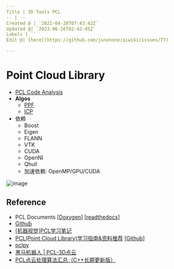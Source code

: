 ```yaml
---
Title | 3D Tools PCL
-- | --
Created @ | `2021-04-28T07:43:42Z`
Updated @| `2023-06-16T02:42:45Z`
Labels | ``
Edit @| [here](https://github.com/junxnone/aiwiki/issues/77)

---
```

# Point Cloud Library

- [PCL Code Analysis](https://github.com/junxnone/pcl/issues/1)
- **Algos**
  - [PPF](/0083_3D_Tools_PCL_PPF)
  - [ICP](/0086_3D_Algos_Registration_ICP)
- 依赖
  - Boost
  - Eigen
  - FLANN
  - VTK
  - CUDA
  - OpenNI
  - Qhull
  - 加速依赖: OpenMP/GPU/CUDA
 

![image](https://user-images.githubusercontent.com/2216970/124412106-5bc32480-dd80-11eb-82de-1aea7847f8ac.png)


## Reference
- PCL Documents [[Doxygen](https://pointclouds.org/)]  [[readthedocs](https://pcl.readthedocs.io/projects/tutorials/en/latest/index.html)]
- [Github](https://github.com/PointCloudLibrary)
- [[机器视觉]PCL学习笔记](https://xgyopen.github.io/2018/12/24/2018-12-24-imv-pcl-book/)
- [PCL(Point Cloud Library)学习指南&资料推荐](https://www.yuque.com/huangzhongqing/pcl/rdk5k8) [[Github](https://github.com/HuangCongQing/pcl-learning)]
- [pclpy](https://github.com/davidcaron/pclpy)
- [黑马机器人 | PCL-3D点云](http://robot.czxy.com/docs/pcl/)
- [PCL点云处理算法汇总（C++长期更新版）](https://www.whcsrl.com/blog/8616#_PCLVTK_357)





